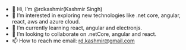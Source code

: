 - 👋 Hi, I’m @rdkashmir(Kashmir Singh)
- 👀 I’m interested in exploring new technologies like .net core, angular, react, aws and azure cloud.
- 🌱 I’m currently learning react, angular and electronjs.
- 💞️ I’m looking to collaborate on .netCore, angular and react.
- 📫 How to reach me email: rd.kashmir@gmail.com

<!---
rdkashmir/rdkashmir is a ✨ special ✨ repository because its `README.md` (this file) appears on your GitHub profile.
You can click the Preview link to take a look at your changes.
--->
